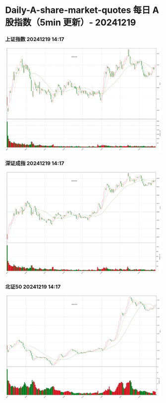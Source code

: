 
# Daily-A-share-market-quotes 每日 A 股指数（5min 更新）- 20241219

### 上证指数 20241219 14:17
![](./fig/2024/12/20241219-sh000001.png)

### 深证成指 20241219 14:17
![](./fig/2024/12/20241219-sz399001.png)

### 北证50 20241219 14:17
![](./fig/2024/12/20241219-bj899050.png)
